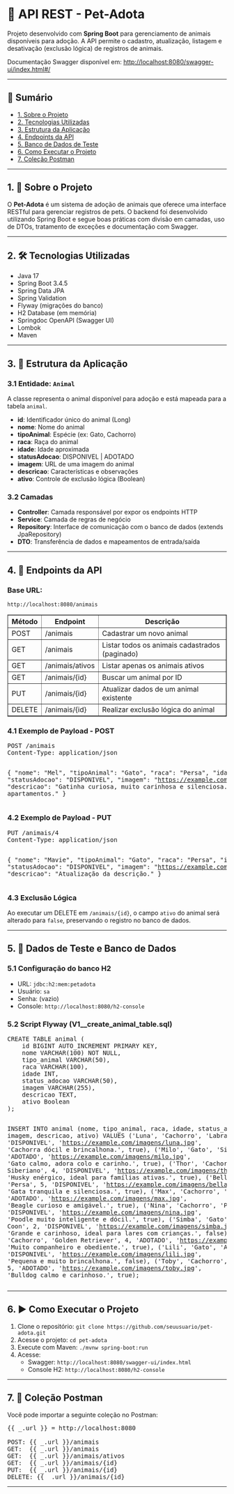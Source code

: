 <h1>🐾 API REST - Pet-Adota</h1>

<p>Projeto desenvolvido com <strong>Spring Boot</strong> para gerenciamento de animais disponíveis para adoção. A API permite o cadastro, atualização, listagem e desativação (exclusão lógica) de registros de animais.</p>

<p>Documentação Swagger disponível em: <a href="http://localhost:8080/swagger-ui/index.html#/">http://localhost:8080/swagger-ui/index.html#/</a></p>

<hr/>

<h2>📘 Sumário</h2>
<ul>
  <li><a href="#sobre">1. Sobre o Projeto</a></li>
  <li><a href="#tecnologias">2. Tecnologias Utilizadas</a></li>
  <li><a href="#estrutura">3. Estrutura da Aplicação</a></li>
  <li><a href="#endpoints">4. Endpoints da API</a></li>
  <li><a href="#dados-de-teste">5. Banco de Dados de Teste</a></li>
  <li><a href="#executar">6. Como Executar o Projeto</a></li>
  <li><a href="#colecao-postman">7. Coleção Postman</a></li>
</ul>

<hr/>

<h2 id="sobre">1. 📌 Sobre o Projeto</h2>
<p>O <strong>Pet-Adota</strong> é um sistema de adoção de animais que oferece uma interface RESTful para gerenciar registros de pets. O backend foi desenvolvido utilizando Spring Boot e segue boas práticas com divisão em camadas, uso de DTOs, tratamento de exceções e documentação com Swagger.</p>

<hr/>

<h2 id="tecnologias">2. 🛠️ Tecnologias Utilizadas</h2>
<ul>
  <li>Java 17</li>
  <li>Spring Boot 3.4.5</li>
  <li>Spring Data JPA</li>
  <li>Spring Validation</li>
  <li>Flyway (migrações do banco)</li>
  <li>H2 Database (em memória)</li>
  <li>Springdoc OpenAPI (Swagger UI)</li>
  <li>Lombok</li>
  <li>Maven</li>
</ul>

<hr/>

<h2 id="estrutura">3. 📁 Estrutura da Aplicação</h2>

<h3>3.1 Entidade: <code>Animal</code></h3>
<p>A classe representa o animal disponível para adoção e está mapeada para a tabela <code>animal</code>.</p>

<ul>
  <li><strong>id</strong>: Identificador único do animal (Long)</li>
  <li><strong>nome</strong>: Nome do animal</li>
  <li><strong>tipoAnimal</strong>: Espécie (ex: Gato, Cachorro)</li>
  <li><strong>raca</strong>: Raça do animal</li>
  <li><strong>idade</strong>: Idade aproximada</li>
  <li><strong>statusAdocao</strong>: DISPONIVEL | ADOTADO</li>
  <li><strong>imagem</strong>: URL de uma imagem do animal</li>
  <li><strong>descricao</strong>: Características e observações</li>
  <li><strong>ativo</strong>: Controle de exclusão lógica (Boolean)</li>
</ul>

<h3>3.2 Camadas</h3>
<ul>
  <li><strong>Controller</strong>: Camada responsável por expor os endpoints HTTP</li>
  <li><strong>Service</strong>: Camada de regras de negócio</li>
  <li><strong>Repository</strong>: Interface de comunicação com o banco de dados (extends JpaRepository)</li>
  <li><strong>DTO</strong>: Transferência de dados e mapeamentos de entrada/saída</li>
</ul>

<hr/>

<h2 id="endpoints">4. 📡 Endpoints da API</h2>

<h3>Base URL:</h3>
<p><code>http://localhost:8080/animais</code></p>

<table border="1" cellpadding="6" cellspacing="0">
  <thead>
    <tr><th>Método</th><th>Endpoint</th><th>Descrição</th></tr>
  </thead>
  <tbody>
    <tr><td>POST</td><td>/animais</td><td>Cadastrar um novo animal</td></tr>
    <tr><td>GET</td><td>/animais</td><td>Listar todos os animais cadastrados (paginado)</td></tr>
    <tr><td>GET</td><td>/animais/ativos</td><td>Listar apenas os animais ativos</td></tr>
    <tr><td>GET</td><td>/animais/{id}</td><td>Buscar um animal por ID</td></tr>
    <tr><td>PUT</td><td>/animais/{id}</td><td>Atualizar dados de um animal existente</td></tr>
    <tr><td>DELETE</td><td>/animais/{id}</td><td>Realizar exclusão lógica do animal</td></tr>
  </tbody>
</table>

<h3>4.1 Exemplo de Payload - POST</h3>
<pre>
POST /animais
Content-Type: application/json

{
  "nome": "Mel",
  "tipoAnimal": "Gato",
  "raca": "Persa",
  "idade": 1,
  "statusAdocao": "DISPONIVEL",
  "imagem": "https://example.com/imagens/mel.jpg",
  "descricao": "Gatinha curiosa, muito carinhosa e silenciosa. Ideal para apartamentos."
}
</pre>

<h3>4.2 Exemplo de Payload - PUT</h3>
<pre>
PUT /animais/4
Content-Type: application/json

{
  "nome": "Mavie",
  "tipoAnimal": "Gato",
  "raca": "Persa",
  "idade": 1,
  "statusAdocao": "DISPONIVEL",
  "imagem": "https://example.com/imagens/mel.jpg",
  "descricao": "Atualização da descrição."
}
</pre>

<h3>4.3 Exclusão Lógica</h3>
<p>Ao executar um DELETE em <code>/animais/{id}</code>, o campo <code>ativo</code> do animal será alterado para <code>false</code>, preservando o registro no banco de dados.</p>

<hr/>

<h2 id="dados-de-teste">5. 🧪 Dados de Teste e Banco de Dados</h2>

<h3>5.1 Configuração do banco H2</h3>
<ul>
  <li>URL: <code>jdbc:h2:mem:petadota</code></li>
  <li>Usuário: <code>sa</code></li>
  <li>Senha: (vazio)</li>
  <li>Console: <code>http://localhost:8080/h2-console</code></li>
</ul>

<h3>5.2 Script Flyway (V1__create_animal_table.sql)</h3>
<pre>
CREATE TABLE animal (
    id BIGINT AUTO_INCREMENT PRIMARY KEY,
    nome VARCHAR(100) NOT NULL,
    tipo_animal VARCHAR(50),
    raca VARCHAR(100),
    idade INT,
    status_adocao VARCHAR(50),
    imagem VARCHAR(255),
    descricao TEXT,
    ativo Boolean
);

INSERT INTO animal (nome, tipo_animal, raca, idade, status_adocao, imagem, descricao, ativo) VALUES
('Luna', 'Cachorro', 'Labrador', 3, 'DISPONIVEL', 'https://example.com/imagens/luna.jpg', 'Cachorra dócil e brincalhona.', true),
('Milo', 'Gato', 'Siamês', 2, 'ADOTADO', 'https://example.com/imagens/milo.jpg', 'Gato calmo, adora colo e carinho.', true),
('Thor', 'Cachorro', 'Husky Siberiano', 4, 'DISPONIVEL', 'https://example.com/imagens/thor.jpg', 'Husky enérgico, ideal para famílias ativas.', true),
('Bella', 'Gato', 'Persa', 5, 'DISPONIVEL', 'https://example.com/imagens/bella.jpg', 'Gata tranquila e silenciosa.', true),
('Max', 'Cachorro', 'Beagle', 3, 'ADOTADO', 'https://example.com/imagens/max.jpg', 'Beagle curioso e amigável.', true),
('Nina', 'Cachorro', 'Poodle', 6, 'DISPONIVEL', 'https://example.com/imagens/nina.jpg', 'Poodle muito inteligente e dócil.', true),
('Simba', 'Gato', 'Maine Coon', 2, 'DISPONIVEL', 'https://example.com/imagens/simba.jpg', 'Grande e carinhoso, ideal para lares com crianças.', false),
('Bob', 'Cachorro', 'Golden Retriever', 4, 'ADOTADO', 'https://example.com/imagens/bob.jpg', 'Muito companheiro e obediente.', true),
('Lili', 'Gato', 'Angorá', 1, 'DISPONIVEL', 'https://example.com/imagens/lili.jpg', 'Pequena e muito brincalhona.', false),
('Toby', 'Cachorro', 'Bulldog', 5, 'ADOTADO', 'https://example.com/imagens/toby.jpg', 'Bulldog calmo e carinhoso.', true);
</pre>

<hr/>

<h2 id="executar">6. ▶️ Como Executar o Projeto</h2>

<ol>
  <li>Clone o repositório: <code>git clone https://github.com/seuusuario/pet-adota.git</code></li>
  <li>Acesse o projeto: <code>cd pet-adota</code></li>
  <li>Execute com Maven: <code>./mvnw spring-boot:run</code></li>
  <li>Acesse:
    <ul>
      <li>Swagger: <code>http://localhost:8080/swagger-ui/index.html</code></li>
      <li>Console H2: <code>http://localhost:8080/h2-console</code></li>
    </ul>
  </li>
</ol>

<hr/>

<h2 id="colecao-postman">7. 🔁 Coleção Postman</h2>
<p>Você pode importar a seguinte coleção no Postman:</p>

<pre>
{{ _.url }} = http://localhost:8080

POST: {{ _.url }}/animais
GET:  {{ _.url }}/animais
GET:  {{ _.url }}/animais/ativos
GET:  {{ _.url }}/animais/{id}
PUT:  {{ _.url }}/animais/{id}
DELETE: {{ _.url }}/animais/{id}
</pre>

<hr/>
